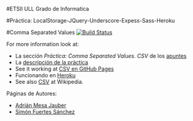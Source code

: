 #ETSII ULL Grado de Informatica

#Práctica: LocalStorage-JQuery-Underscore-Expess-Sass-Heroku  

#Comma Separated Values  [![Build Status](https://travis-ci.org/alu0100625066/localstorage-jquery-underscore-express-sass-heroku-simon-adrian.svg?branch=master)](https://travis-ci.org/alu0100625066/localstorage-jquery-underscore-express-sass-heroku-simon-adrian)

For more information look at:

* La sección *Práctica: Comma Separated Values. CSV* de los [apuntes](http://crguezl.github.io/pl-html/node11.html)
* La [descripción de la práctica](https://campusvirtual.ull.es/1516/mod/page/view.php?id=187374)
* See it working at [CSV en GitHub Pages](http://alu0100625066.github.io/localstorage-jquery-underscore-express-sass-heroku-simon-adrian/public/views/)
* Funcionando en [Heroku](https://csv-adrian-simon.herokuapp.com/)
* See also [CSV](http://en.wikipedia.org/wiki/Comma-separated_values) at Wikipedia.

Páginas de Autores:

* [Adrián Mesa Jauber](http://alu0100614220.github.io)
* [Simón Fuertes Sánchez](http://alu0100625066.github.io)
